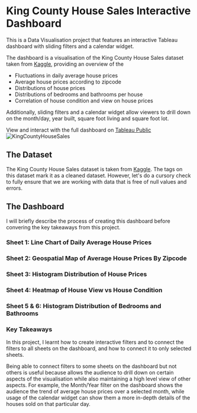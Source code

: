 # King County House Sales Interactive Dashboard

This is a Data Visualisation project that features an interactive Tableau dashboard with sliding filters and a calendar widget. 

The dashboard is a visualisation of the King County House Sales dataset taken from [Kaggle](https://www.kaggle.com/datasets/harlfoxem/housesalesprediction), providing an overview of the 
- Fluctuations in daily average house prices
- Average house prices according to zipcode
- Distributions of house prices
- Distributions of bedrooms and bathrooms per house
- Correlation of house condition and view on house prices

Additionally, sliding filters and a calendar widget allow viewers to drill down on the month/day, year built, square foot living and square foot lot.

View and interact with the full dashboard on [Tableau Public](https://public.tableau.com/app/profile/kuebiko/viz/KingCountyHouseSales_16911213453610/KingCountyHouseSales)
![KingCountyHouseSales](https://github.com/kuehbiko/KingCountyHouseSales-DataVisualiation/assets/88494428/5b84baba-989b-4d75-9d95-f0fa77e98d98)

## The Dataset
The King County House Sales dataset is taken from [Kaggle](https://www.kaggle.com/datasets/harlfoxem/housesalesprediction). The tags on this dataset mark it as a cleaned dataset. However, let's do a cursory check to fully ensure that we are working with data that is free of null values and errors.

## The Dashboard
I will briefly describe the process of creating this dashboard before convering the key takeaways from this project.

### Sheet 1: Line Chart of Daily Average House Prices

### Sheet 2: Geospatial Map of Average House Prices By Zipcode

### Sheet 3: Histogram Distribution of House Prices

### Sheet 4: Heatmap of House View vs House Condition

### Sheet 5 & 6: Histogram Distribution of Bedrooms and Bathrooms

### Key Takeaways
In this project, I learnt how to create interactive filters and to connect the filters to all sheets on the dashboard, and how to connect it to only selected sheets. 

Being able to connect filters to some sheets on the dashboard but not others is useful because allows the audience to drill down on certain aspects of the visualisation while also maintaining a high level view of other aspects. For example, the Month/Year filter on the dashboard shows the audience the trend of average house prices over a selected month, while usage of the calendar widget can show them a more in-depth details of the houses sold on that particular day.
